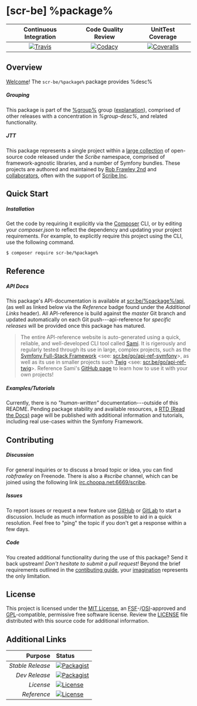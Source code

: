 # [scr-be] %package%

| Continuous Integration |   Code Quality Review   |    UnitTest Coverage    |
|:----------------------:|:-----------------------:|:-----------------------:|
| [![Travis](https://scr.be/%package%/travis_shield)](https://scr.be/%package%/travis) | [![Codacy](https://scr.be/%package%/codacy_shield)](https://scr.be/%package%/codacy) | [![Coveralls](https://scr.be/%package%/coveralls_shield)](https://scr.be/%package%/coveralls) |

## Overview

[Welcome](https://scr.be/go/readme_welcome)!
The `scr-be/%package%` package provides
%desc%

##### Grouping

This package is part of the [%group%](https://scr.be/%package%/group)
group ([explanation](https://scr.be/%package%/group_explanation)),
comprised of other releases with a concentration in 
*%group-desc%*,
and related functionality.

##### JTT

This package represents a single project within a
[large collection](https://scr.be/go/explore) of open-source code released
under the *Scribe* namespace, comprised of framework-agnostic libraries,
and a number of Symfony bundles. These projects are authored and maintained
by [Rob Frawley 2nd](https://scr.be/rmf) and 
[collaborators](https://scr.be/%package%/github_collaborators),
often with the support of [Scribe Inc](https://scr.be/go/scribe-home).

## Quick Start

##### Installation

Get the code by requiring it explicitly via the [Composer](https://getcomposer.com)
CLI, or by editing your *composer.json* to reflect the dependency and updating
your project requirements. For example, to explicitly require this project using
the CLI, use the following command.

```bash
$ composer require scr-be/%package%
```

## Reference

##### API Docs

This package's API-documentation is available at [scr.be/%package%/api](https://scr.be/%package%/api),
(as well as linked below via the *Reference* badge found under the *Additional Links*
header). All API-reference is build against the *master* Git branch and updated
automatically on each Git push---api-reference for *specific releases* will
be provided once this package has matured.

> The entire API-reference website is auto-generated using a quick,
> reliable, and well-developed CLI tool called [Sami](https://scr.be/go/sami).
> It is rigerously and regularly tested through its use in large, complex projects,
> such as the [Symfony Full-Stack Framework](https://scr.be/go/symfony) 
> <see: [scr.be/go/api-ref-symfony](https://scr.be/go/symfony-api)>, as well
> as its use in smaller projects such
> [Twig](https://scr.be/go/sami-twig)
> <see: [scr.be/go/api-ref-twig](https://scr.be/go/twig-api)>.
> Reference Sami's [GitHub page](https://scr.be/go/sami) to learn how to use
> it with your own projects!

##### Examples/Tutorials

Currently, there is no *"human-written"* documentation---outside of this README.
Pending package stability and available resources, a
[RTD (Read the Docs)](https://scr.be/go/rtd) page will be published with
additional information and tutorials, including real use-cases within the Symfony
Framework.

## Contributing

##### Discussion

For general inquiries or to discuss a broad topic or idea, you can find
*robfrawley* on Freenode. There is also a *#scribe* channel, which can
be joined using the following link
[irc.choopa.net:6669/scribe](irc://irc.choopa.net:6669/scribe).

##### Issues

To report issues or request a new feature use
[GitHub](https://scr.be/%package%/github_issues)
or [GitLab](https://scr.be/%package%/gitlab_issues)
to start a discussion. Include as much information as possible to aid in
a quick resolution. Feel free to "ping" the topic if you don't get a
response within a few days.

##### Code

You created additional functionality during the use of this package? Send
it back upstream! *Don't hesitate to submit a pull request!* Beyond the
brief requirements outlined in the
[contibuting guide](https://scr.be/%package%/contributing),
your [imagination](https://scr.be/go/readme_imagination)
represents the only limitation.

## License

This project is licensed under the
[MIT License](https://scr.be/go/mit), an
[FSF](https://scr.be/go/fsf)-/[OSI](https://scr.be/go/osi)-approved
and [GPL](https://scr.be/go/gpl)-compatible, permissive free software
license. Review the
[LICENSE](https://scr.be/%package%/license)
file distributed with this source code for additional information.

## Additional Links

|       Purpose | Status        |
|--------------:|:--------------|
| *Stable Release*    | [![Packagist](https://scr.be/%package%/packagist_shield)](https://scr.be/%package%/packagist) |
| *Dev Release*    | [![Packagist](https://scr.be/%package%/packagist_pre_shield)](https://scr.be/%package%/packagist) |
| *License*    | [![License](https://scr.be/%package%/license_shield)](https://scr.be/%package%/license) |
| *Reference*  | [![License](https://scr.be/%package%/api_shield)](https://scr.be/%package%/api) |

